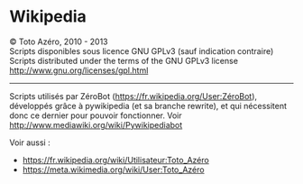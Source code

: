Wikipedia
=========
&copy; Toto Azéro, 2010 - 2013<br />
Scripts disponibles sous licence GNU GPLv3 (sauf indication contraire)<br />
Scripts distributed under the terms of the GNU GPLv3 license<br />
	http://www.gnu.org/licenses/gpl.html
	
---------
Scripts utilisés par ZéroBot (https://fr.wikipedia.org/User:ZéroBot), développés grâce à pywikipedia (et sa branche rewrite), et qui nécessitent donc ce dernier pour pouvoir fonctionner.
Voir http://www.mediawiki.org/wiki/Pywikipediabot


Voir aussi :
* https://fr.wikipedia.org/wiki/Utilisateur:Toto_Azéro
* https://meta.wikimedia.org/wiki/User:Toto_Azéro
